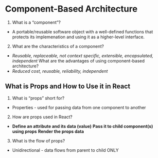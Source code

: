 # Component-Based Architecture

1. What is a “component”?
  - A portable/reusable software object with a well-defined functions that protects its implemenation and using it as a higher-level interface. 
2. What are the characteristics of a component? 
  - *Reusable, replaceable, not context specific, extensible, encapsulated, independent*
What are the advantages of using component-based architecture?
  - *Reduced cost, reusable, reliability, independent*

## What is Props and How to Use it in React
1. What is “props” short for?
  - Properties - used for passing data from one component to another
2. How are props used in React?
  - **Define an attribute and its data (value)**
    **Pass it to child component(s) using props**
    **Render the props data**
3. What is the flow of props?
  - Unidirectional - data flows from parent to child ONLY